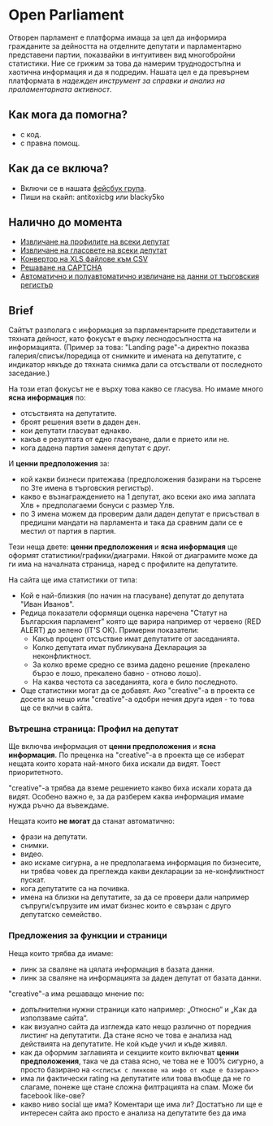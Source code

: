# Open Parliament
Отворен парламент е платформа имаща за цел да информира гражданите за дейността на отделните депутати и парламентарно представени партии, показвайки в интуитивен вид многобройни статистики. Ние се грижим за това да намерим труднодостъпна и хаотична информация и да я подредим. Нашата цел е да превърнем платформата в *надежден инструмент за справки и анализ на праламентарната активност*.

## Как мога да помогна?

- с код.
- с правна помощ.

## Как да се включа?

- Включи се в нашата [фейсбук група](https://www.facebook.com/groups/580457725344421/).
- Пиши на скайп: antitoxicbg или blacky5ko
 
## Налично до момента

 - [Извличане на профилите на всеки депутат](apps/op_website/lib/assets/)
 - [Извличане на гласовете на всеки депутат](apps/mp-votes)
 - [Конвертор на XLS файлове към CSV](apps/spreadsheet2csv)
 - [Решаване на CAPTCHA](apps/decaptcha)
 - [Автоматично и полуавтоматично извличане на данни от търговския регистър](apps/brra.bg-inquirer)

## Brief
Сайтът разполага с информация за парламентарните представители и тяхната дейност, като фокусът е върху леснодосъпността на информацията. (Пример за това: "Landing page"-а директно показва галерия/списък/поредица от снимките и имената на депутатите, с индикатор някъде до тяхната снимка дали са отсъствали от последното заседание.)

На този етап фокусът не е върху това какво се гласува. Но имаме много **ясна информация** по:

 - отсъствията на депутатите.
 - броят решения взети в даден ден.
 - кои депутати гласуват еднакво.
 - какъв е резултата от едно гласуване, дали е прието или не.
 - кога дадена партия заменя депутат с друг.

И **ценни предположения** за:
  - кой какви бизнеси притежава (предположения базирани на търсене по 3те имена в търговския регистър).
  - какво е възнаграждението на 1 депутат, ако всеки ако има заплата Xлв + предполагаеми бонуси с размер Yлв.
  - по 3 имена можем да проверим дали даден депутат е присъствал в предишни мандати на парламента и така да сравним дали се е местил от партия в партия.

Тези неща двете: **ценни предположения** и **ясна информация** ще оформят статистики/графики/диаграми. Някой от диаграмите може да ги има на началната страница, наред с профилите на депутатите. 

На сайта ще има статистики от типа: 

 - Кой е най-близкия (по начин на гласуване) депутат до депутата "Иван Иванов".
 - Редица показатели оформящи оценка наречена "Статут на Българския парламент" която ще варира например от червено (RED ALERT) до зелено (IT'S OK). Примерни показатели:
   - Какъв процент отсъствие имат депутатите от заседанията.
   - Колко депутата имат публикувана Декларация за неконфликтност.
   - За колко време средно се взима дадено решение (прекалено бързо е лошо, прекалено бавно - отново лошо).
   - На каква честота са заседанията, кога е било последното.
 - Още статистики могат да се добавят. Ако "creative"-а в проекта се досети за нещо или "creative"-а одобри нечия друга идея - то това ще се вклчи в сайта.

### Вътрешна страницa: Профил на депутат
Ще включва информация от **ценни предположения** и **ясна информация**. По преценка на "creative"-а в проекта ще се изберат нещата които хората най-много биха искали да видят. Тоест приоритетното.  

"creative"-а трябва да вземе решението какво биха искали хората да видят. Особено важно е, за да разберем каква информация имаме нужда ръчно да въвеждаме.

Нещата които **не могат** да станат автоматично:

 - фрази на депутати.
 - снимки.
 - видео.
 - ако искаме сигурна, а не предполагаема информация по бизнесите, ни трябва човек да преглежда какви декларации за не-конфликтност пускат.
 - кога депутатите са на почивка.
 - имена на близки на депутатите, за да се провери дали например съпруги/съпрузите им имат бизнес които е свързан с друго депутатско семейство.

### Предложения за функции и страници
Неща които трябва да имаме:
 - линк за сваляне на цялата информация в базата данни.
 - линк за сваляне на информацията за даден депутат от базата данни.

"creative"-a има решаващо мнение по:
 - допълнителни нужни страници като например: „Относно“ и „Как да използваме сайта“.
 - как визуално сайта да изглежда като нещо различно от поредния листинг на депутатити. Да стане ясно че това е анализа над действията на депутатите. Не кой къде учил и къде живял.
 - как да оформим заглавията и секциите които включват **ценни предположения**, така че да става ясно, че това не е 100% сигурно, а просто базирано на `<<списък с линкове на инфо от къде е базиран>>`
 - има ли фактически rating на депутатите или това въобще да не го слагаме, понеже ще стане сложна филтрацията на спам. Може би facebook like-ове?
 - какво ниво social ще има? Коментари ще има ли? Достатъно ли ще е интересен сайта ако просто е анализа на депутатите без да има
